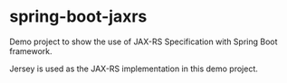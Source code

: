 # spring-boot-jaxrs

Demo project to show the use of JAX-RS Specification with Spring Boot framework. 

Jersey is used as the JAX-RS implementation in this demo project.
